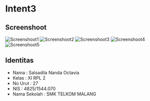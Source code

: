 # Intent3
## Screenshoot
![Screenshoot1](https://docs.google.com/uc?id=0B6dQ_77su8ceaG81SlNicm81Yms)
![Screenshoot2](https://docs.google.com/uc?id=0B6dQ_77su8ceQUZuNktDOXc1TFU)
![Screenshoot3](https://docs.google.com/uc?id=0B6dQ_77su8ceMVJVS3hONDM5MzA)
![Screenshoot4](https://docs.google.com/uc?id=0B6dQ_77su8ceNVBkdjZDUU92Mjg)
![Screenshoot5](https://docs.google.com/uc?id=0B6dQ_77su8cedmFUZEozODFUaUE)
## Identitas
<ul>
<li>Nama : Salsadila Nanda Octavia
<li>Kelas : XI RPL 2
<li>No Urut : 27
<li>NIS : 4825/1544.070
<li>Nama Sekolah : SMK TELKOM MALANG
</ul>
